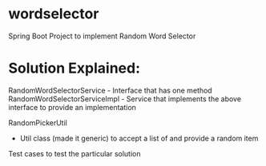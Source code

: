 # wordselector
Spring Boot Project to implement Random Word Selector
# Solution Explained:
RandomWordSelectorService - Interface that has one method
RandomWordSelectorServiceImpl - Service that implements the above interface to provide an implementation

RandomPickerUtil
- Util class (made it generic) to accept a list of <T> and provide a random item

Test cases to test the particular solution
